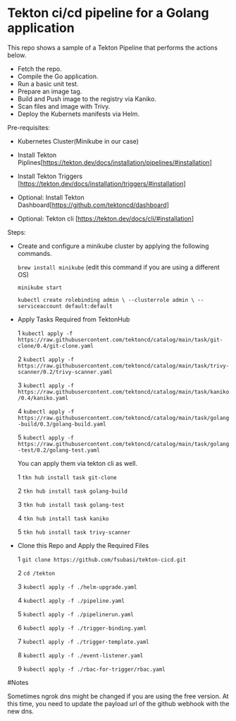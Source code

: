 # Tekton ci/cd pipeline for a Golang application
This repo shows a sample of a Tekton Pipeline that performs the actions below.

- Fetch the repo.
- Compile the Go application.
- Run a basic unit test.
- Prepare an image tag.
- Build and Push image to the registry via Kaniko.
- Scan files and image with Trivy.
- Deploy the Kubernets manifests via Helm.

Pre-requisites:

- Kubernetes Cluster(Minikube in our case)

- Install Tekton Piplines[https://tekton.dev/docs/installation/pipelines/#installation]

- Install Tekton Triggers [https://tekton.dev/docs/installation/triggers/#installation]

- Optional: Install Tekton Dashboard[https://github.com/tektoncd/dashboard] 

- Optional: Tekton cli [https://tekton.dev/docs/cli/#installation]  


Steps:

- Create and configure a minikube cluster by applying the following commands.
 
  `brew install minikube` (edit this command if you are using a different OS)
  
  `minikube start`

  `kubectl create rolebinding admin \
  --clusterrole admin \
  --serviceaccount default:default`

- Apply Tasks Required from TektonHub

  1 `kubectl apply -f https://raw.githubusercontent.com/tektoncd/catalog/main/task/git-clone/0.4/git-clone.yaml`

  2 `kubectl apply -f https://raw.githubusercontent.com/tektoncd/catalog/main/task/trivy-scanner/0.2/trivy-scanner.yaml`

  3 `kubectl apply -f https://raw.githubusercontent.com/tektoncd/catalog/main/task/kaniko/0.4/kaniko.yaml`

  4 `kubectl apply -f https://raw.githubusercontent.com/tektoncd/catalog/main/task/golang-build/0.3/golang-build.yaml`

  5 `kubectl apply -f https://raw.githubusercontent.com/tektoncd/catalog/main/task/golang-test/0.2/golang-test.yaml`

  You can apply them via tekton cli as well.

  1 `tkn hub install task git-clone`

  2 `tkn hub install task golang-build`

  3 `tkn hub install task golang-test`

  4 `tkn hub install task kaniko`

  5 `tkn hub install task trivy-scanner`

- Clone this Repo and Apply the Required Files
  
  1 `git clone https://github.com/fsubasi/tekton-cicd.git`

  2 `cd /tekton`

  3 `kubectl apply -f ./helm-upgrade.yaml`

  4 `kubectl apply -f ./pipeline.yaml`

  5 `kubectl apply -f ./pipelinerun.yaml`

  6 `kubectl apply -f ./trigger-binding.yaml`

  7 `kubectl apply -f ./trigger-template.yaml`

  8 `kubectl apply -f ./event-listener.yaml`

  9 `kubectl apply -f ./rbac-for-trigger/rbac.yaml`



#Notes

Sometimes ngrok dns might be changed if you are using the free version. At this time, you need to update the payload url of the github webhook with the new dns.

